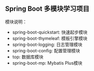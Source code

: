 ## Spring Boot 多模块学习项目

模块说明：
- spring-boot-quickstart: 快速起步模块
- spring-boot-thymeleaf: 模板引擎模块
- spring-boot-logging: 日志管理模块
- spring-boot-config: 配置管理模块
- top: 数据库模块
- spring-boot-mp: Mybatis Plus模块

